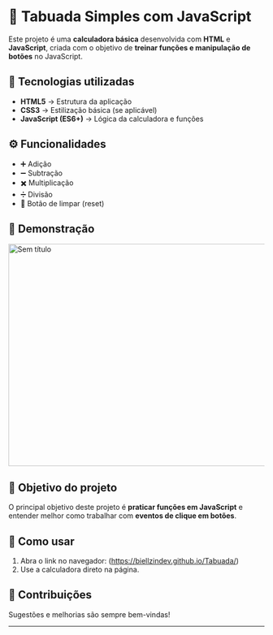 # 🧮 Tabuada Simples com JavaScript

Este projeto é uma **calculadora básica** desenvolvida com **HTML** e **JavaScript**, criada com o objetivo de **treinar funções e manipulação de botões** no JavaScript.

## 🚀 Tecnologias utilizadas

* **HTML5** → Estrutura da aplicação
* **CSS3** → Estilização básica (se aplicável)
* **JavaScript (ES6+)** → Lógica da calculadora e funções

## ⚙️ Funcionalidades

* ➕ Adição
* ➖ Subtração
* ✖️ Multiplicação
* ➗ Divisão
* 🧹 Botão de limpar (reset)

## 📸 Demonstração


<img width="602" height="438" alt="Sem título" src="https://github.com/user-attachments/assets/0f7eb6e0-c3e1-48c3-8783-4455bf4dad9a" />


## 🎯 Objetivo do projeto

O principal objetivo deste projeto é **praticar funções em JavaScript** e entender melhor como trabalhar com **eventos de clique em botões**.

## 📂 Como usar

1. Abra o link no navegador:
   (https://biellzindev.github.io/Tabuada/)
2. Use a calculadora direto na página.

## 🤝 Contribuições

Sugestões e melhorias são sempre bem-vindas!

---
